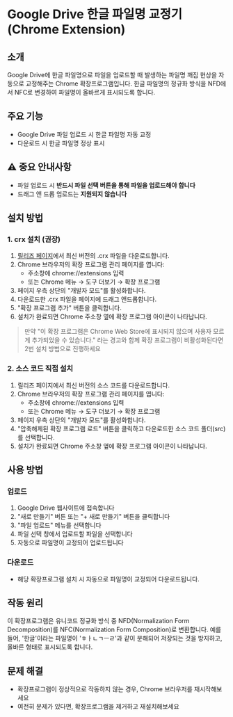 # Google Drive 한글 파일명 교정기 (Chrome Extension)
## 소개
Google Drive에 한글 파일명으로 파일을 업로드할 때 발생하는 파일명 깨짐 현상을 자동으로 교정해주는 Chrome 확장프로그램입니다. 한글 파일명의 정규화 방식을 NFD에서 NFC로 변경하여 파일명이 올바르게 표시되도록 합니다.

## 주요 기능
- Google Drive 파일 업로드 시 한글 파일명 자동 교정
- 다운로드 시 한글 파일명 정상 표시

## ⚠️ 중요 안내사항
- 파일 업로드 시 **반드시 파일 선택 버튼을 통해 파일을 업로드해야 합니다**
- 드래그 앤 드롭 업로드는 **지원되지 않습니다**

## 설치 방법
### 1. crx 설치 (권장)
1. [릴리즈 페이지](https://github.com/0126kjw/Drive-Unicode-Normalizer/releases/latest)에서 최신 버전의 .crx 파일을 다운로드합니다.
2. Chrome 브라우저의 확장 프로그램 관리 페이지를 엽니다:
   - 주소창에 chrome://extensions 입력
   - 또는 Chrome 메뉴 → 도구 더보기 → 확장 프로그램
3. 페이지 우측 상단의 "개발자 모드"를 활성화합니다.
4. 다운로드한 .crx 파일을 페이지에 드래그 앤드롭합니다.
5. "확장 프로그램 추가" 버튼을 클릭합니다.
6. 설치가 완료되면 Chrome 주소창 옆에 확장 프로그램 아이콘이 나타납니다.

> 만약 "이 확장 프로그램은 Chrome Web Store에 표시되지 않으며 사용자 모르게 추가되었을 수 있습니다." 라는 경고와 함께 확장 프로그램이 비활성화된다면 2번 설치 방법으로 진행하세요

### 2. 소스 코드 직접 설치
1. 릴리즈 페이지에서 최신 버전의 소스 코드를 다운로드합니다.
2. Chrome 브라우저의 확장 프로그램 관리 페이지를 엽니다:
   - 주소창에 chrome://extensions 입력
   - 또는 Chrome 메뉴 → 도구 더보기 → 확장 프로그램
3. 페이지 우측 상단의 "개발자 모드"를 활성화합니다.
4. "압축해제된 확장 프로그램 로드" 버튼을 클릭하고 다운로드한 소스 코드 폴더(src)를 선택합니다.
5. 설치가 완료되면 Chrome 주소창 옆에 확장 프로그램 아이콘이 나타납니다.

## 사용 방법
### 업로드
1. Google Drive 웹사이트에 접속합니다
2. "새로 만들기" 버튼 또는 "+ 새로 만들기" 버튼을 클릭합니다
3. "파일 업로드" 메뉴를 선택합니다
4. 파일 선택 창에서 업로드할 파일을 선택합니다
5. 자동으로 파일명이 교정되어 업로드됩니다

### 다운로드
- 해당 확장프로그램 설치 시 자동으로 파일명이 교정되어 다운로드됩니다.

## 작동 원리
이 확장프로그램은 유니코드 정규화 방식 중 NFD(Normalization Form Decomposition)를 NFC(Normalization Form Composition)로 변환합니다. 예를 들어, '한글'이라는 파일명이 'ㅎㅏㄴㄱㅡㄹ'과 같이 분해되어 저장되는 것을 방지하고, 올바른 형태로 표시되도록 합니다.

## 문제 해결
- 확장프로그램이 정상적으로 작동하지 않는 경우, Chrome 브라우저를 재시작해보세요
- 여전히 문제가 있다면, 확장프로그램을 제거하고 재설치해보세요
